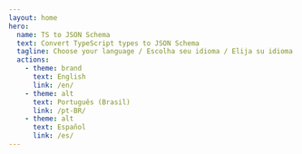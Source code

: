 ```yaml
---
layout: home
hero:
  name: TS to JSON Schema
  text: Convert TypeScript types to JSON Schema
  tagline: Choose your language / Escolha seu idioma / Elija su idioma
  actions:
    - theme: brand
      text: English
      link: /en/
    - theme: alt
      text: Português (Brasil)
      link: /pt-BR/
    - theme: alt
      text: Español
      link: /es/
---
```


<script>
// Redirect to the user's preferred language
const userLang = navigator.language || navigator.userLanguage;
const supportedLangs = {
  'en': '/ts-to-json-schema/en/',
  'pt-BR': '/ts-to-json-schema/pt-BR/',
  'es': '/ts-to-json-schema/es/'
};

if (userLang.startsWith('pt')) {
  window.location.href = supportedLangs['pt-BR'];
} else if (userLang.startsWith('es')) {
  window.location.href = supportedLangs['es'];
} else {
  window.location.href = supportedLangs['en'];
}
</script> 